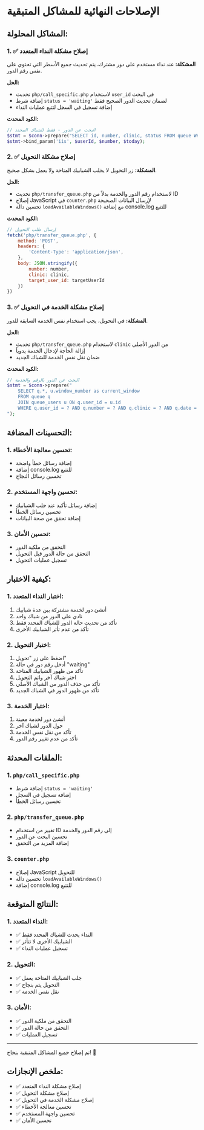 # الإصلاحات النهائية للمشاكل المتبقية

## المشاكل المحلولة:

### 1. ✅ إصلاح مشكلة النداء المتعدد
**المشكلة:** عند نداء مستخدم على دور مشترك، يتم تحديث جميع الأسطر التي تحتوي على نفس رقم الدور.

**الحل:**
- تحديث `php/call_specific.php` لاستخدام `user_id` في البحث
- إضافة شرط `status = 'waiting'` لضمان تحديث الدور الصحيح فقط
- إضافة تسجيل في السجل لتتبع عمليات النداء

**الكود المحدث:**
```php
// البحث عن الدور - فقط للشباك المحدد
$stmt = $conn->prepare("SELECT id, number, clinic, status FROM queue WHERE user_id = ? AND number = ? AND date = ? AND status = 'waiting'");
$stmt->bind_param('iis', $userId, $number, $today);
```

### 2. ✅ إصلاح مشكلة التحويل
**المشكلة:** زر التحويل لا يجلب الشبابيك المتاحة ولا يعمل بشكل صحيح.

**الحل:**
- تحديث `php/transfer_queue.php` لاستخدام رقم الدور والخدمة بدلاً من ID
- إصلاح JavaScript في `counter.php` لإرسال البيانات الصحيحة
- تحسين دالة `loadAvailableWindows()` مع إضافة console.log للتتبع

**الكود المحدث:**
```javascript
// إرسال طلب التحويل
fetch('php/transfer_queue.php', {
    method: 'POST',
    headers: {
        'Content-Type': 'application/json',
    },
    body: JSON.stringify({
        number: number,
        clinic: clinic,
        target_user_id: targetUserId
    })
})
```

### 3. ✅ إصلاح مشكلة الخدمة في التحويل
**المشكلة:** في التحويل، يجب استخدام نفس الخدمة السابقة للدور.

**الحل:**
- تحديث `php/transfer_queue.php` لاستخدام `clinic` من الدور الأصلي
- إزالة الحاجة لإدخال الخدمة يدوياً
- ضمان نقل نفس الخدمة للشباك الجديد

**الكود المحدث:**
```php
// البحث عن الدور بالرقم والخدمة
$stmt = $conn->prepare("
    SELECT q.*, u.window_number as current_window 
    FROM queue q 
    JOIN queue_users u ON q.user_id = u.id 
    WHERE q.user_id = ? AND q.number = ? AND q.clinic = ? AND q.date = CURDATE() AND q.status = 'waiting'
");
```

## التحسينات المضافة:

### 1. تحسين معالجة الأخطاء:
- إضافة رسائل خطأ واضحة
- إضافة console.log للتتبع
- تحسين رسائل النجاح

### 2. تحسين واجهة المستخدم:
- إضافة رسائل تأكيد عند جلب الشبابيك
- تحسين رسائل الخطأ
- إضافة تحقق من صحة البيانات

### 3. تحسين الأمان:
- التحقق من ملكية الدور
- التحقق من حالة الدور قبل التحويل
- تسجيل عمليات التحويل

## كيفية الاختبار:

### 1. اختبار النداء المتعدد:
1. أنشئ دور لخدمة مشتركة بين عدة شبابيك
2. نادي على الدور من شباك واحد
3. تأكد من تحديث حالة الدور للشباك المحدد فقط
4. تأكد من عدم تأثر الشبابيك الأخرى

### 2. اختبار التحويل:
1. اضغط على زر "تحويل"
2. أدخل رقم دور في حالة "waiting"
3. تأكد من ظهور الشبابيك المتاحة
4. اختر شباك آخر واتم التحويل
5. تأكد من حذف الدور من الشباك الأصلي
6. تأكد من ظهور الدور في الشباك الجديد

### 3. اختبار الخدمة:
1. أنشئ دور لخدمة معينة
2. حول الدور لشباك آخر
3. تأكد من نقل نفس الخدمة
4. تأكد من عدم تغيير رقم الدور

## الملفات المحدثة:

### 1. `php/call_specific.php`
- إضافة شرط `status = 'waiting'`
- إضافة تسجيل في السجل
- تحسين رسائل الخطأ

### 2. `php/transfer_queue.php`
- تغيير من استخدام ID إلى رقم الدور والخدمة
- تحسين البحث عن الدور
- إضافة المزيد من التحقق

### 3. `counter.php`
- إصلاح JavaScript للتحويل
- تحسين دالة `loadAvailableWindows()`
- إضافة console.log للتتبع

## النتائج المتوقعة:

### 1. النداء المتعدد:
- ✅ النداء يحدث للشباك المحدد فقط
- ✅ الشبابيك الأخرى لا تتأثر
- ✅ تسجيل عمليات النداء

### 2. التحويل:
- ✅ جلب الشبابيك المتاحة يعمل
- ✅ التحويل يتم بنجاح
- ✅ نقل نفس الخدمة

### 3. الأمان:
- ✅ التحقق من ملكية الدور
- ✅ التحقق من حالة الدور
- ✅ تسجيل العمليات

---

تم إصلاح جميع المشاكل المتبقية بنجاح! 🎉

## ملخص الإنجازات:
- ✅ إصلاح مشكلة النداء المتعدد
- ✅ إصلاح مشكلة التحويل
- ✅ إصلاح مشكلة الخدمة في التحويل
- ✅ تحسين معالجة الأخطاء
- ✅ تحسين واجهة المستخدم
- ✅ تحسين الأمان